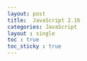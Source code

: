 ```yaml
---
layout: post
title:  JavaScript 2.16
categories: JavaScript
layout : single
toc : true 
toc_sticky : true
---
```


